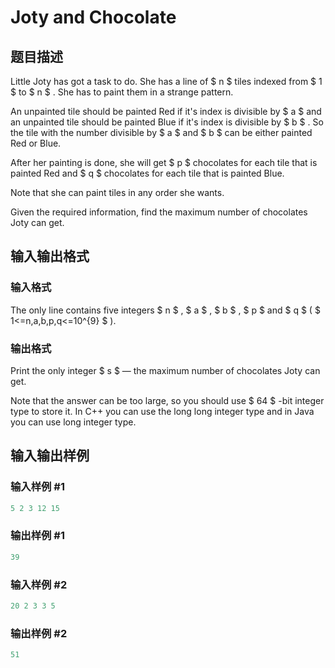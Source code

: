 # Joty and Chocolate

## 题目描述

Little Joty has got a task to do. She has a line of $ n $ tiles indexed from $ 1 $ to $ n $ . She has to paint them in a strange pattern.

An unpainted tile should be painted Red if it's index is divisible by $ a $ and an unpainted tile should be painted Blue if it's index is divisible by $ b $ . So the tile with the number divisible by $ a $ and $ b $ can be either painted Red or Blue.

After her painting is done, she will get $ p $ chocolates for each tile that is painted Red and $ q $ chocolates for each tile that is painted Blue.

Note that she can paint tiles in any order she wants.

Given the required information, find the maximum number of chocolates Joty can get.

## 输入输出格式

### 输入格式

The only line contains five integers $ n $ , $ a $ , $ b $ , $ p $ and $ q $ ( $ 1<=n,a,b,p,q<=10^{9} $ ).

### 输出格式

Print the only integer $ s $ — the maximum number of chocolates Joty can get.

Note that the answer can be too large, so you should use $ 64 $ -bit integer type to store it. In C++ you can use the long long integer type and in Java you can use long integer type.

## 输入输出样例

### 输入样例 #1

```cpp
5 2 3 12 15

```
### 输出样例 #1

```cpp
39

```
### 输入样例 #2

```cpp
20 2 3 3 5

```
### 输出样例 #2

```cpp
51

```
